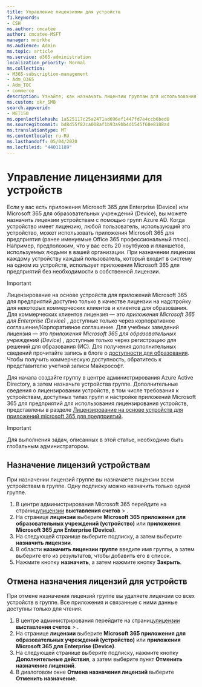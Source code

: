 ```yaml
---
title: Управление лицензиями для устройств
f1.keywords:
- CSH
ms.author: cmcatee
author: cmcatee-MSFT
manager: mnirkhe
ms.audience: Admin
ms.topic: article
ms.service: o365-administration
localization_priority: Normal
ms.collection:
- M365-subscription-management
- Adm_O365
- Adm_TOC
- commerce
description: Узнайте, как назначать лицензии группам для использования с устройствами.
ms.custom: okr_SMB
search.appverid:
- MET150
ms.openlocfilehash: 1a525117c25a2471ad696ef1447fd7e4ccb6bed0
ms.sourcegitcommit: bd8d55f82ca008af1b93a9bb4d1545f68e8188ad
ms.translationtype: MT
ms.contentlocale: ru-RU
ms.lasthandoff: 05/04/2020
ms.locfileid: "44011189"
---
```

# <a name="manage-licenses-for-devices"></a>Управление лицензиями для устройств

Если у вас есть приложения Microsoft 365 для Enterprise (Device) или Microsoft 365 для образовательных учреждений (Device), вы можете назначить лицензии устройствам с помощью групп Azure AD. Когда устройство имеет лицензию, любой пользователь, использующий это устройство, может использовать приложения Microsoft 365 для предприятия (ранее именуемые Office 365 профессиональный плюс). Например, предположим, что у вас есть 20 ноутбуков и планшетов, используемых людьми в вашей организации. При назначении лицензии каждому устройству каждый пользователь, который входит в систему на одном из устройств, использует приложения Microsoft 365 для предприятий без необходимости в собственной лицензии.

> [!IMPORTANT]
> Лицензирование на основе устройств для приложений Microsoft 365 для предприятий доступно только в качестве лицензии на надстройку для некоторых коммерческих клиентов и клиентов для образования. Для коммерческих клиентов лицензия — это *приложения Microsoft 365 для Enterprise (Device)* , доступные только через корпоративное соглашение/Корпоративное соглашение. Для учебных заведений лицензия — это *приложения Microsoft 365 для образовательных учреждений (Device)* , доступные только через регистрацию для решений для образования (ИС). Для получения дополнительных сведений прочитайте запись в блоге о [доступности для образования](https://educationblog.microsoft.com/2019/08/attention-it-administrators-announcing-device-based-subscription-for-education/). Чтобы получить коммерческую доступность, обратитесь к представителю учетной записи Майкрософт.

Для начала создайте группу в центре администрирования Azure Active Directory, а затем назначьте устройства группе. Дополнительные сведения о лицензировании устройств, в том числе требования к устройствам, доступных типах групп и настройке приложений Microsoft 365 для предприятий для использования лицензирования устройств, представлены в разделе [Лицензирование на основе устройств для приложений microsoft 365 для предприятий](https://go.microsoft.com/fwlink/p/?linkid=2094216).

> [!IMPORTANT]
> Для выполнения задач, описанных в этой статье, необходимо быть глобальным администратором.

## <a name="assign-licenses-to-devices"></a>Назначение лицензий устройствам

При назначении лицензий группе вы назначаете лицензии всем устройствам в группе. Одну подписку можно назначить только одной группе.

1. В центре администрирования Microsoft 365 перейдите на страницу<a href="https://go.microsoft.com/fwlink/p/?linkid=842264" target="_blank">лицензии</a> **выставления счетов** > .
2. На странице **лицензии** выберите **Microsoft 365 приложения для образовательных учреждений (устройство)** или **приложения Microsoft 365 для Enterprise (Device)**.
3. На следующей странице выберите подписку, а затем выберите **назначить лицензии**.
4. В области **назначить лицензии группе** введите имя группы, а затем выберите его из результатов, чтобы добавить его в список.
5. Нажмите кнопку **назначить**, а затем нажмите кнопку **Закрыть**.

## <a name="unassign-licenses-from-devices"></a>Отмена назначения лицензий для устройств

При отмене назначения лицензий группе вы удаляете лицензии со всех устройств в группе. Все приложения и связанные с ними данные доступны только для чтения.

1. В центре администрирования перейдите на страницу<a href="https://go.microsoft.com/fwlink/p/?linkid=842264" target="_blank">лицензии</a> **выставления счетов** > .
2. На странице **лицензии** выберите **Microsoft 365 приложения для образовательных учреждений (устройство)** или **приложения Microsoft 365 для Enterprise (Device)**.
3. На следующей странице выберите подписку, нажмите кнопку **Дополнительные действия**, а затем выберите пункт **Отменить назначение лицензий**.
4. В диалоговом окне **Отмена назначения лицензий** выберите **Отменить назначение**.